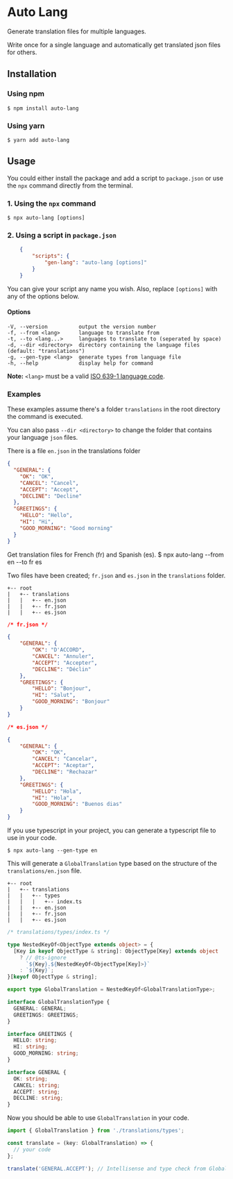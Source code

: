 # Auto Lang

Generate translation files for multiple languages.

Write once for a single language and automatically get translated json files for others.
## Installation
### Using npm
    $ npm install auto-lang
### Using yarn
    $ yarn add auto-lang

## Usage
You could either install the package and add a script to `package.json` or use the `npx` command directly from the terminal.

### 1. Using the `npx` command
    $ npx auto-lang [options]

### 2. Using a script in `package.json`

```json
    {
        "scripts": {
            "gen-lang": "auto-lang [options]"
        }
    }
```

You can give your script any name you wish. Also, replace `[options]` with any of the options below.

#### Options

    -V, --version          output the version number
    -f, --from <lang>      language to translate from
    -t, --to <lang...>     languages to translate to (seperated by space)
    -d, --dir <directory>  directory containing the language files (default: "translations")
    -g, --gen-type <lang>  generate types from language file
    -h, --help             display help for command

**Note:** `<lang>` must be a valid [ISO 639-1 language code](https://localizely.com/iso-639-1-list/).

### Examples

These examples  assume there's a folder `translations` in the root directory the command is executed.

You can also pass `--dir <directory>` to change the folder that contains your language `json` files.

There is a file `en.json` in the translations folder

```json
{
  "GENERAL": {
    "OK": "OK",
    "CANCEL": "Cancel",
    "ACCEPT": "Accept",
    "DECLINE": "Decline"
  },
  "GREETINGS": {
    "HELLO": "Hello",
    "HI": "Hi",
    "GOOD_MORNING": "Good morning"
  }
}
```
Get translation files for French (fr) and Spanish (es).
    $ npx auto-lang --from en --to fr es

Two files have been created; `fr.json` and `es.json` in the `translations` folder.

    +-- root
    |   +-- translations
    |   |   +-- en.json
    |   |   +-- fr.json
    |   |   +-- es.json

```json
/* fr.json */

{
    "GENERAL": {
        "OK": "D'ACCORD",
        "CANCEL": "Annuler",
        "ACCEPT": "Accepter",
        "DECLINE": "Déclin"
    },
    "GREETINGS": {
        "HELLO": "Bonjour",
        "HI": "Salut",
        "GOOD_MORNING": "Bonjour"
    }
}
```

```json
/* es.json */

{
    "GENERAL": {
        "OK": "OK",
        "CANCEL": "Cancelar",
        "ACCEPT": "Aceptar",
        "DECLINE": "Rechazar"
    },
    "GREETINGS": {
        "HELLO": "Hola",
        "HI": "Hola",
        "GOOD_MORNING": "Buenos dias"
    }
}
```

If you use typescript in your project, you can generate a typescript file to use in your code.

    $ npx auto-lang --gen-type en

This will generate a `GlobalTranslation` type based on the structure of the `translations/en.json` file.

    +-- root
    |   +-- translations
    |   |   +-- types
    |   |   |   +-- index.ts
    |   |   +-- en.json
    |   |   +-- fr.json
    |   |   +-- es.json

```ts
/* translations/types/index.ts */

type NestedKeyOf<ObjectType extends object> = {
  [Key in keyof ObjectType & string]: ObjectType[Key] extends object
    ? // @ts-ignore
      `${Key}.${NestedKeyOf<ObjectType[Key]>}`
    : `${Key}`;
}[keyof ObjectType & string];

export type GlobalTranslation = NestedKeyOf<GlobalTranslationType>;

interface GlobalTranslationType {
  GENERAL: GENERAL;
  GREETINGS: GREETINGS;
}

interface GREETINGS {
  HELLO: string;
  HI: string;
  GOOD_MORNING: string;
}

interface GENERAL {
  OK: string;
  CANCEL: string;
  ACCEPT: string;
  DECLINE: string;
}

```

Now you should be able to use `GlobalTranslation` in your code.

```ts
import { GlobalTranslation } from './translations/types';

const translate = (key: GlobalTranslation) => {
  // your code
};

translate('GENERAL.ACCEPT'); // Intellisense and type check from GlobalTranslation

```
